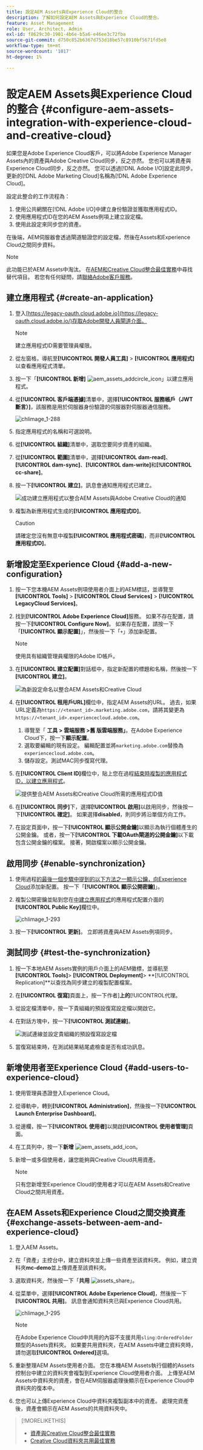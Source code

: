 ```yaml
---
title: 設定AEM Assets與Experience Cloud的整合
description: 了解如何設定AEM Assets與Experience Cloud的整合。
feature: Asset Management
role: User, Architect, Admin
exl-id: f8629c30-1901-4b6e-b5a6-e46ee3c72fba
source-git-commit: d750c852b6367d753d18be57c8910bf5671fd5e8
workflow-type: tm+mt
source-wordcount: '1017'
ht-degree: 1%

---
```


# 設定AEM Assets與Experience Cloud的整合 {#configure-aem-assets-integration-with-experience-cloud-and-creative-cloud}

如果您是Adobe Experience Cloud客戶，可以將Adobe Experience Manager Assets內的資產與Adobe Creative Cloud同步，反之亦然。 您也可以將資產與Experience Cloud同步，反之亦然。 您可以透過[!DNL Adobe I/O]設定此同步。 更新的[!DNL Adobe Marketing Cloud]名稱為[!DNL Adobe Experience Cloud]。

設定此整合的工作流程為：

1. 使用公共網關在[!DNL Adobe I/O]中建立身份驗證並獲取應用程式ID。
1. 使用應用程式ID在您的AEM Assets例項上建立設定檔。
1. 使用此設定來同步您的資產。

在後端，AEM伺服器會透過閘道驗證您的設定檔，然後在Assets和Experience Cloud之間同步資料。

>[!NOTE]
>
>此功能已於AEM Assets中淘汰。 在[AEM和Creative Cloud整合最佳實務](/help/assets/aem-cc-integration-best-practices.md)中尋找替代項目。 若您有任何疑問，請[聯絡Adobe客戶服務](https://www.adobe.com/tw/account/sign-in.supportportal.html)。

<!-- Hiding this for now via cqdoc-16834.
![Flow of data when AEM Assets and Creative Cloud are integrated](assets/chlimage_1-287.png)

>[!NOTE]
>
>Sharing assets between Adobe Experience Cloud and Adobe Creative Cloud requires administrator privileges on the AEM instance.
-->

## 建立應用程式 {#create-an-application}

1. 登入[https://legacy-oauth.cloud.adobe.io](https://legacy-oauth.cloud.adobe.io/)存取Adobe開發人員閘道介面。

   >[!NOTE]
   >
   >建立應用程式ID需要管理員權限。

1. 從左窗格，導航至&#x200B;**[!UICONTROL 開發人員工具]** > **[!UICONTROL 應用程式]**&#x200B;以查看應用程式清單。
1. 按一下「**[!UICONTROL 新增]** ![aem_assets_addcircle_icon](assets/aem_assets_addcircle_icon.png)」以建立應用程式。
1. 從&#x200B;**[!UICONTROL 客戶端憑據]**&#x200B;清單中，選擇&#x200B;**[!UICONTROL 服務帳戶（JWT斷言）]**，該服務是用於伺服器身份驗證的伺服器對伺服器通信服務。

   ![chlimage_1-288](assets/chlimage_1-288.png)

1. 指定應用程式的名稱和可選說明。
1. 從&#x200B;**[!UICONTROL 組織]**&#x200B;清單中，選取您要同步資產的組織。
1. 從&#x200B;**[!UICONTROL 範圍]**&#x200B;清單中，選擇&#x200B;**[!UICONTROL dam-read]**、**[!UICONTROL dam-sync]**、**[!UICONTROL dam-write]**&#x200B;和&#x200B;**[!UICONTROL cc-share]**。
1. 按一下&#x200B;**[!UICONTROL 建立]**。訊息會通知應用程式已建立。

   ![成功建立應用程式以整合AEM Assets與Adobe Creative Cloud的通知](assets/chlimage_1-289.png)

1. 複製為新應用程式生成的&#x200B;**[!UICONTROL 應用程式ID]**。

   >[!CAUTION]
   >
   >請確定您沒有無意中複製&#x200B;**[!UICONTROL 應用程式密碼]**，而非&#x200B;**[!UICONTROL 應用程式ID]**。

## 新增設定至Experience Cloud {#add-a-new-configuration}

1. 按一下您本機AEM Assets例項使用者介面上的AEM標誌，並導覽至&#x200B;**[!UICONTROL Tools]** > **[!UICONTROL Cloud Services]** > **[!UICONTROL LegacyCloud Services]**。

1. 找到&#x200B;**[!UICONTROL Adobe Experience Cloud]**&#x200B;服務。 如果不存在配置，請按一下&#x200B;**[!UICONTROL Configure Now]**。 如果存在配置，請按一下「**[!UICONTROL 顯示配置]**」，然後按一下「`+`」添加新配置。

   >[!NOTE]
   >
   >使用具有組織管理員權限的Adobe ID帳戶。

1. 在&#x200B;**[!UICONTROL 建立配置]**&#x200B;對話框中，指定新配置的標題和名稱，然後按一下&#x200B;**[!UICONTROL 建立]**。

   ![為新設定命名以整合AEM Assets和Creative Cloud](assets/cloudservices_configure_mc.png)

1. 在&#x200B;**[!UICONTROL 租用戶URL]**&#x200B;欄位中，指定AEM Assets的URL。 過去，如果URL定義為`https://<tenant_id>.marketing.adobe.com`，請將其變更為`https://<tenant_id>.experiencecloud.adobe.com`。

   1. 導覽至「 **工具 > 雲端服務 >舊 版雲端服務」**。在Adobe Experience Cloud下，按一下&#x200B;**顯示配置**。
   1. 選取要編輯的現有設定。 編輯配置並將`marketing.adobe.com`替換為`experiencecloud.adobe.com`。
   1. 儲存設定。測試MAC同步復寫代理。

1. 在&#x200B;**[!UICONTROL Client ID]**&#x200B;欄位中，貼上您在過程[結束時複製的應用程式ID，以建立應用程式](#create-an-application)。

   ![提供整合AEM Assets和Creative Cloud所需的應用程式ID值](assets/cloudservices_tenant_info.png)

1. 在&#x200B;**[!UICONTROL 同步]**&#x200B;下，選擇&#x200B;**[!UICONTROL 啟用]**&#x200B;以啟用同步，然後按一下&#x200B;**[!UICONTROL 確定]**。 如果選擇&#x200B;**disabled**，則同步將沿單個方向工作。

1. 在設定頁面中，按一下&#x200B;**[!UICONTROL 顯示公開金鑰]**&#x200B;以顯示為執行個體產生的公開金鑰。 或者，按一下&#x200B;**[!UICONTROL 下載OAuth閘道的公開金鑰]**&#x200B;以下載包含公開金鑰的檔案。 接著，開啟檔案以顯示公開金鑰。

## 啟用同步 {#enable-synchronization}

1. 使用過程[的最後一個步驟中提到的以下方法之一顯示公鑰，向Experience Cloud](#add-a-new-configuration)添加新配置。 按一下「**[!UICONTROL 顯示公開密鑰]**」。

1. 複製公開密鑰並貼到您在[中建立應用程式](#create-an-application)的應用程式配置介面的&#x200B;**[!UICONTROL Public Key]**&#x200B;欄位中。

   ![chlimage_1-293](assets/chlimage_1-293.png)

1. 按一下&#x200B;**[!UICONTROL 更新]**。 立即將資產與AEM Assets例項同步。

## 測試同步 {#test-the-synchronization}

1. 按一下本地AEM Assets實例的用戶介面上的AEM徽標，並導航至&#x200B;**[!UICONTROL Tools]**> **[!UICONTROL Deployment]**> **[!UICONTROL Replication]**以查找為同步建立的複製配置檔案。
1. 在&#x200B;**[!UICONTROL 復寫]**&#x200B;頁面上，按一下作者&#x200B;]**上的**[!UICONTROL &#x200B;代理。
1. 從設定檔清單中，按一下貴組織的預設復寫設定檔以開啟它。
1. 在對話方塊中，按一下&#x200B;**[!UICONTROL 測試連線]**。

   ![測試連線並設定貴組織的預設復寫設定檔](assets/chlimage_1-294.png)

1. 當復寫結束時，在測試結果結尾處檢查是否有成功訊息。

## 新增使用者至Experience Cloud {#add-users-to-experience-cloud}

1. 使用管理員憑證登入Experience Cloud。
1. 從導軌中，轉到&#x200B;**[!UICONTROL Administration]**，然後按一下&#x200B;**[!UICONTROL Launch Enterprise Dashboard]**。
1. 從邊欄，按一下&#x200B;**[!UICONTROL 使用者]**&#x200B;以開啟&#x200B;**[!UICONTROL 使用者管理]**&#x200B;頁面。
1. 在工具列中，按一下&#x200B;**新增** ![aem_assets_add_icon](assets/aem_assets_add_icon.png)。
1. 新增一或多個使用者，讓您能夠與Creative Cloud共用資產。

   >[!NOTE]
   >
   >只有您新增至Experience Cloud的使用者才可以在AEM Assets和Creative Cloud之間共用資產。

## 在AEM Assets和Experience Cloud之間交換資產 {#exchange-assets-between-aem-and-experience-cloud}

1. 登入AEM Assets。
1. 在「資產」主控台中，建立資料夾並上傳一些資產至該資料夾。 例如，建立資料夾&#x200B;**mc-demo**&#x200B;並上傳資產至該資料夾。
1. 選取資料夾，然後按一下「**共用** ![assets_share](assets/assets_share.png)」。
1. 從菜單中，選擇&#x200B;**[!UICONTROL Adobe Experience Cloud]**，然後按一下&#x200B;**[!UICONTROL 共用]**。 訊息會通知資料夾已與Experience Cloud共用。

   ![chlimage_1-295](assets/chlimage_1-295.png)

   >[!NOTE]
   >
   >在Adobe Experience Cloud中共用的內容不支援共用`sling:OrderedFolder`類型的Assets資料夾。 如果要共用資料夾，在AEM Assets中建立資料夾時，請勿選取&#x200B;**[!UICONTROL Ordered]**&#x200B;選項。

1. 重新整理AEM Assets使用者介面。 您在本機AEM Assets執行個體的Assets控制台中建立的資料夾會複製到Experience Cloud使用者介面。 上傳至AEM Assets中資料夾的資產，會在AEM伺服器處理後顯示在Experience Cloud中資料夾的復本中。
1. 您也可以上傳Experience Cloud中資料夾複製副本中的資產。 處理完資產後，資產會顯示在AEM Assets的共用資料夾中。

<!-- Removing as per PM guidance via https://jira.corp.adobe.com/browse/CQDOC-16834?focusedCommentId=22881523&page=com.atlassian.jira.plugin.system.issuetabpanels:comment-tabpanel#comment-22881523.
## Exchange assets between AEM Assets and Creative Cloud {#exchange-assets-between-aem-assets-and-creative-cloud}

AEM Assets lets you share folders containing assets with Adobe Creative Cloud users.

1. In the Assets console, select the folder to share with Creative Cloud.
1. From the toolbar, click **[!UICONTROL Share]** ![assets_share](assets/assets_share.png).
1. From the list, select the **[!UICONTROL Adobe Creative Cloud]** option.

   >[!NOTE]
   >
   >The options are available for users with read permissions on the root. Users must have the required permission to access the replication agent information of Marketing Cloud.

1. In the **[!UICONTROL Creative Cloud Sharing]** page, add the user to share the folder with and choose a role for the user. Click **[!UICONTROL Save]** and click **[!UICONTROL OK]**.

1. Log on to Creative Cloud with the credentials of the user you shared the folder with. The shared folder is available in Creative Cloud.

The AEM Assets-Marketing Cloud synchronization is designed in a way that the user machine instance from where the asset is uploaded retains the right to modify the asset. Only these changes are propagated to the other instance.

For example, if an asset is uploaded from an AEM Assets (on premises) instance, the changes to the asset from this instance are propagated to the Marketing Cloud instance. However, the changes done from the Marketing Cloud instance to the same asset aren’t propagated to the AEM instance and vice versa for asset uploaded from Marketing Cloud.
-->

>[!MORELIKETHIS]
>
>* [資產與Creative Cloud整合最佳實務](/help/assets/aem-cc-integration-best-practices.md)
>* [Creative Cloud資料夾共用最佳實務](/help/assets/aem-cc-folder-sharing-best-practices.md)

